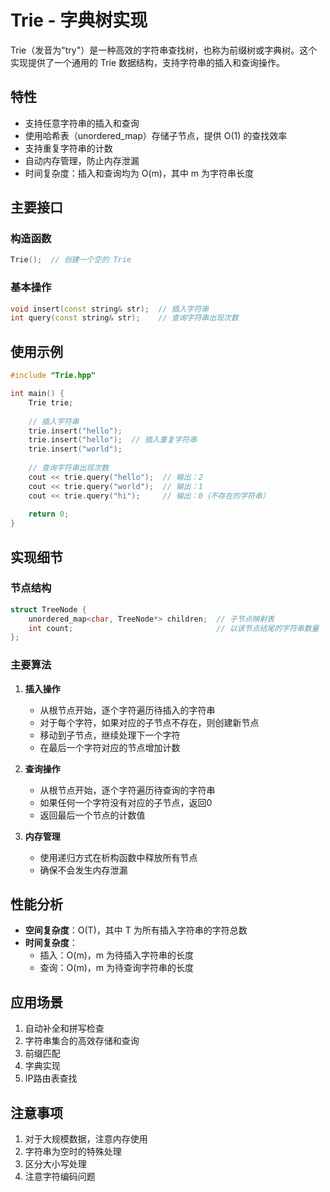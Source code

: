 # Trie - 字典树实现

Trie（发音为"try"）是一种高效的字符串查找树，也称为前缀树或字典树。这个实现提供了一个通用的 Trie 数据结构，支持字符串的插入和查询操作。

## 特性

- 支持任意字符串的插入和查询
- 使用哈希表（unordered_map）存储子节点，提供 O(1) 的查找效率
- 支持重复字符串的计数
- 自动内存管理，防止内存泄漏
- 时间复杂度：插入和查询均为 O(m)，其中 m 为字符串长度

## 主要接口

### 构造函数
```cpp
Trie();  // 创建一个空的 Trie
```

### 基本操作
```cpp
void insert(const string& str);  // 插入字符串
int query(const string& str);    // 查询字符串出现次数
```

## 使用示例

```cpp
#include "Trie.hpp"

int main() {
    Trie trie;
    
    // 插入字符串
    trie.insert("hello");
    trie.insert("hello");  // 插入重复字符串
    trie.insert("world");
    
    // 查询字符串出现次数
    cout << trie.query("hello");  // 输出：2
    cout << trie.query("world");  // 输出：1
    cout << trie.query("hi");     // 输出：0（不存在的字符串）
    
    return 0;
}
```

## 实现细节

### 节点结构
```cpp
struct TreeNode {
    unordered_map<char, TreeNode*> children;  // 子节点映射表
    int count;                                // 以该节点结尾的字符串数量
};
```

### 主要算法

1. **插入操作**
   - 从根节点开始，逐个字符遍历待插入的字符串
   - 对于每个字符，如果对应的子节点不存在，则创建新节点
   - 移动到子节点，继续处理下一个字符
   - 在最后一个字符对应的节点增加计数

2. **查询操作**
   - 从根节点开始，逐个字符遍历待查询的字符串
   - 如果任何一个字符没有对应的子节点，返回0
   - 返回最后一个节点的计数值

3. **内存管理**
   - 使用递归方式在析构函数中释放所有节点
   - 确保不会发生内存泄漏

## 性能分析

- **空间复杂度**：O(T)，其中 T 为所有插入字符串的字符总数
- **时间复杂度**：
  - 插入：O(m)，m 为待插入字符串的长度
  - 查询：O(m)，m 为待查询字符串的长度

## 应用场景

1. 自动补全和拼写检查
2. 字符串集合的高效存储和查询
3. 前缀匹配
4. 字典实现
5. IP路由表查找

## 注意事项

1. 对于大规模数据，注意内存使用
2. 字符串为空时的特殊处理
3. 区分大小写处理
4. 注意字符编码问题
